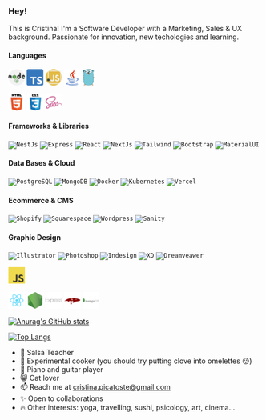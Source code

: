 ### Hey!

This is Cristina! I'm a Software Developer with a Marketing, Sales & UX background. Passionate for innovation, new techologies and learning.

#### Languages
<code><img alt="Node" height="33" src="https://github.com/cristinapicatoste/cristinapicatoste/blob/main/assets/logo_node.png"></code>
<code><img alt="TypeScript" height="33" src="https://github.com/cristinapicatoste/cristinapicatoste/blob/main/assets/logo_typescript.png"></code>
<code><img alt="Javascript" height="33" src="https://github.com/cristinapicatoste/cristinapicatoste/blob/main/assets/logo_javascript.png"></code>
<code><img alt="Java" height="33" src="https://github.com/cristinapicatoste/cristinapicatoste/blob/main/assets/logo_java.png"></code>
<code><img alt="Golang" height="33" src="https://github.com/cristinapicatoste/cristinapicatoste/blob/main/assets/logo_go.png"></code>

<code><img alt="Html" height="33" src="https://raw.githubusercontent.com/github/explore/80688e429a7d4ef2fca1e82350fe8e3517d3494d/topics/html/html.png"></code>
<code><img alt="Css" height="33" src="https://raw.githubusercontent.com/github/explore/80688e429a7d4ef2fca1e82350fe8e3517d3494d/topics/css/css.png"></code>
<code><img alt="Sass" height="33" src="https://raw.githubusercontent.com/github/explore/80688e429a7d4ef2fca1e82350fe8e3517d3494d/topics/sass/sass.png"></code>

#### Frameworks & Libraries
<code><img alt="NestJs" height="33" src="https://github.com/cristinapicatoste/cristinapicatoste/blob/main/assets/nestjs"></code>
<code><img alt="Express" height="33" src="https://github.com/cristinapicatoste/cristinapicatoste/blob/main/assets/logo_express"></code>
<code><img alt="React" height="33" src="https://github.com/cristinapicatoste/cristinapicatoste/blob/main/assets/logo_react"></code>
<code><img alt="NextJs" height="33" src="https://github.com/cristinapicatoste/cristinapicatoste/blob/main/assets/logo_nextjs"></code>
<code><img alt="Tailwind" height="33" src="https://github.com/cristinapicatoste/cristinapicatoste/blob/main/assets/"></code>
<code><img alt="Bootstrap" height="33" src="https://github.com/cristinapicatoste/cristinapicatoste/blob/main/assets/"></code>
<code><img alt="MaterialUI" height="33" src="https://github.com/cristinapicatoste/cristinapicatoste/blob/main/assets/"></code>

#### Data Bases & Cloud
<code><img alt="PostgreSQL" height="33" src="https://github.com/cristinapicatoste/cristinapicatoste/blob/main/assets/logo_postgres"></code>
<code><img alt="MongoDB" height="33" src="https://github.com/cristinapicatoste/cristinapicatoste/blob/main/assets/logo_mongodb"></code>
<code><img alt="Docker" height="33" src="https://github.com/cristinapicatoste/cristinapicatoste/blob/main/assets/logo_docker"></code>
<code><img alt="Kubernetes" height="33" src="https://github.com/cristinapicatoste/cristinapicatoste/blob/main/assets/logo_kubernetes"></code>
<code><img alt="Vercel" height="33" src="https://github.com/cristinapicatoste/cristinapicatoste/blob/main/assets/logo_vercel"></code>

#### Ecommerce & CMS
<code><img alt="Shopify" height="33" src="https://github.com/cristinapicatoste/cristinapicatoste/blob/main/assets/"></code>
<code><img alt="Squarespace" height="33" src="https://github.com/cristinapicatoste/cristinapicatoste/blob/main/assets/"></code>
<code><img alt="Wordpress" height="33" src="https://github.com/cristinapicatoste/cristinapicatoste/blob/main/assets/"></code>
<code><img alt="Sanity" height="33" src="https://github.com/cristinapicatoste/cristinapicatoste/blob/main/assets/"></code>

#### Graphic Design
<code><img alt="Illustrator" height="33" src="https://github.com/cristinapicatoste/cristinapicatoste/blob/main/assets/"></code>
<code><img alt="Photoshop" height="33" src="https://github.com/cristinapicatoste/cristinapicatoste/blob/main/assets/"></code>
<code><img alt="Indesign" height="33" src="https://github.com/cristinapicatoste/cristinapicatoste/blob/main/assets/"></code>
<code><img alt="XD" height="33" src="https://github.com/cristinapicatoste/cristinapicatoste/blob/main/assets/"></code>
<code><img alt="Dreamveawer" height="33" src="https://github.com/cristinapicatoste/cristinapicatoste/blob/main/assets/"></code>

<code><img alt="Javascript" height="33" src="https://raw.githubusercontent.com/github/explore/80688e429a7d4ef2fca1e82350fe8e3517d3494d/topics/javascript/javascript.png"></code>

<code><img alt="React" height="33" src="https://raw.githubusercontent.com/github/explore/80688e429a7d4ef2fca1e82350fe8e3517d3494d/topics/react/react.png"></code>
<code><img alt="Nodejs" height="33" src="https://raw.githubusercontent.com/github/explore/80688e429a7d4ef2fca1e82350fe8e3517d3494d/topics/nodejs/nodejs.png"></code>
<code><img alt="Express" height="33" src="https://raw.githubusercontent.com/github/explore/80688e429a7d4ef2fca1e82350fe8e3517d3494d/topics/express/express.png"></code>
<code><img alt="Mongoose" height="33" src="https://raw.githubusercontent.com/github/explore/80688e429a7d4ef2fca1e82350fe8e3517d3494d/topics/mongoose/mongoose.png"></code>
<code><img alt="Mongodb" height="33" src="https://raw.githubusercontent.com/github/explore/80688e429a7d4ef2fca1e82350fe8e3517d3494d/topics/mongodb/mongodb.png"></code>

[![Anurag's GitHub stats](https://github-readme-stats.vercel.app/api?username=cristinapicatoste&show_icons=true&theme=radical)](https://github.com/cristinapicatoste/github-readme-stats)

[![Top Langs](https://github-readme-stats.vercel.app/api/top-langs/?username=cristinapicatoste&layout=compact)](https://github.com/cristinapicatoste/github-readme-stats)

* 💃  Salsa Teacher
* 🍳  Experimental cooker (you should try putting clove into omelettes 😜)
* 🎼  Piano and guitar player
* 😸  Cat lover
* 📫  Reach me at cristina.picatoste@gmail.com
* ✨  Open to collaborations 
* 🔥  Other interests: yoga, travelling, sushi, psicology, art, cinema...

